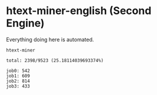 # htext-miner-english (Second Engine)

Everything doing here is automated.

```
htext-miner

total: 2398/9523 (25.18114039693374%)

job0: 542
job1: 609
job2: 814
job3: 433
```